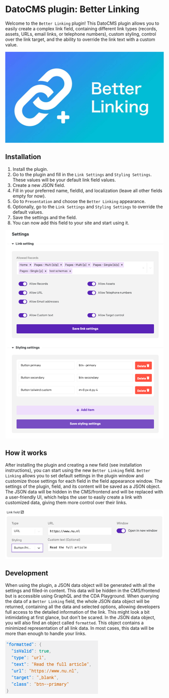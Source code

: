 

# DatoCMS plugin: Better Linking
Welcome to the `Better Linking` plugin!
This DatoCMS plugin allows you to easily create a complex link field, containing different link types (records, assets, URLs, email links, or telephone numbers), custom styling, control over the link target, and the ability to override the link text with a custom value.

![](https://raw.githubusercontent.com/ColinDorr/datocms-plugin-better-linking/main/docs/cover.png)

## Installation
1. Install the plugin.
2. Go to the plugin and fill in the `Link Settings` and `Styling Settings`. These values will be your default link field values.
3. Create a new JSON field.
4. Fill in your preferred name, fieldId, and localization (leave all other fields empty for now).
5. Go to `Presentation` and choose the `Better Linking` appearance.
6. Optionally, go to the `Link Settings` and `Styling Settings` to override the default values.
7. Save the settings and the field.
8. You can now add this field to your site and start using it.

![cms plugin settings](https://raw.githubusercontent.com/ColinDorr/datocms-plugin-better-linking/main/docs/cms-settings.png)

## How it works
After installing the plugin and creating a new field (see installation instructions), you can start using the new `Better Linking` field. `Better Linking` allows you to set default settings in the plugin window and customize those settings for each field in the field appearance window. The settings of the plugin, field, and its content will be saved as a JSON object.
The JSON data will be hidden in the CMS/frontend and will be replaced with a user-friendly UI, which helps the user to easily create a link with customized data, giving them more control over their links.

![preview userfriendly link ui](https://raw.githubusercontent.com/ColinDorr/datocms-plugin-better-linking/main/docs/preview.png)

## Development
When using the plugin, a JSON data object will be generated with all the settings and filled-in content. This data will be hidden in the CMS/frontend but is accessible using GraphQL and the CDA Playground.
When querying the data of a `Better Linking` field, the whole JSON data object will be returned, containing all the data and selected options, allowing developers full access to the detailed information of the link.
This might look a bit intimidating at first glance, but don't be scared. In the JSON data object, you will also find an object called `formatted`. This object contains a minimized representation of all link data. In most cases, this data will be more than enough to handle your links.

![formatted response](https://raw.githubusercontent.com/ColinDorr/datocms-plugin-better-linking/main/docs/formatted-response.png)